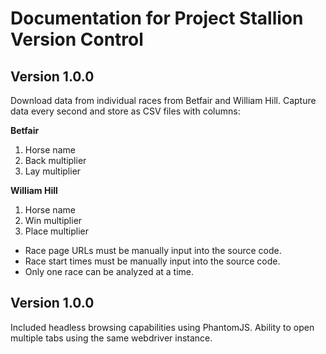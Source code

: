 # Documentation for Project Stallion Version Control

## Version 1.0.0
Download data from individual races from Betfair and William Hill.
Capture data every second and store as CSV files with columns:

  **Betfair**
  1. Horse name
  2. Back multiplier
  3. Lay multiplier
  
  **William Hill**
  1. Horse name
  2. Win multiplier
  3. Place multiplier
  
  * Race page URLs must be manually input into the source code.
  * Race start times must be manually input into the source code.
  * Only one race can be analyzed at a time.
  
## Version 1.0.0
Included headless browsing capabilities using PhantomJS.
Ability to open multiple tabs using the same webdriver instance.
